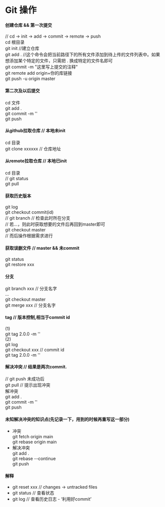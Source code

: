 # Git 操作

#### 创建仓库 && 第一次提交
// cd -> init -> add -> commit -> remote -> push  
cd 根目录  
git init  //建立仓库  
git add . //这个命令会把当前路径下的所有文件添加到待上传的文件列表中。如果想添加某个特定的文件，只需把 . 换成特定的文件名即可  
git commit -m "这里写上提交的注释"  
git remote add origin+你的库链接  
git push -u origin master  

#### 第二次及以后提交  

cd 文件  
git add .  
git commit -m ''  
git push   

#### 从github拉取仓库 // 本地未init  

cd 目录  
git clone xxxxxx // 仓库地址  

#### 从remote拉取仓库 // 本地已init  

cd 目录  
// git status  
git pull  

#### 获取历史版本  

git log  
git checkout commit(id)  
// git branch // 检查此时所在分支  
// 若...，则此时获取想要的文件后再回到master即可  
git checkout master  
// 而后操作根据需求进行  

#### 获取误删文件 // master && 未commit  
git status  
git restore xxx  

#### 分支  
git branch xxx // 分支名字  
...  
git checkout master  
git merge xxx // 分支名字  

#### tag // 版本控制,相当于commit id
(1)  
git tag 2.0.0 -m ''  
(2)  
git log  
git checkout xxx // commit id  
git tag 2.0.0 -m ''  

#### 解决冲突  // 结果是两次commit.  

// git push 未成功后  
git pull // 提示出现冲突  
解冲突  
git add .  
git commit -m ''  
git push  

#### 未知解决冲突的知识点(先记录一下，用到的时候再重写这一部分)  
- 冲突  
git fetch origin main  
git rebase origin main   
- 解决冲突  
git add .  
git rebase --continue  
git push  

#### 解释  
- git reset xxx // changes -> untracked files  
- git status // 查看状态  
- git log // 查看历史日志 - ‘利用好commit’  
